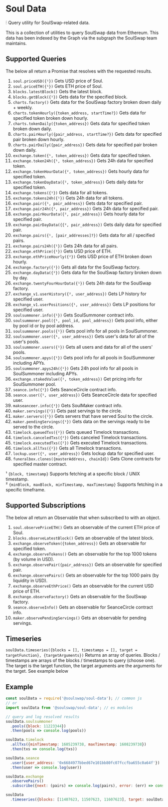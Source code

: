# Soul Data
🕯 Query utility for SoulSwap-related data.

This is a collection of utilities to query SoulSwap data from Ethereum. This data has been indexed by the Graph via the subgraph the SoulSwap team maintains.
## Supported Queries

The below all return a Promise that resolves with the requested results.

1. `soul.priceUSD({¹})` Gets USD price of Soul.
2. `soul.priceETH({¹})` Gets ETH price of Soul.
3. `blocks.latestBlock()` Gets the latest block.
4. `blocks.getBlock({¹})` Gets data for the specified block.
5. `charts.factory()` Gets data for the SoulSwap factory broken down daily + weekly.
6. `charts.tokenHourly({token_address, startTime?})` Gets data for specified token broken down hourly.
7. `charts.tokenDaily({token_address})` Gets data for specified token broken down daily.
8. `charts.pairHourly({pair_address, startTime?})` Gets data for specified pair broken down hourly.
9. `charts.pairDaily({pair_address})` Gets data for specified pair broken down daily.
10. `exchange.token({¹, token_address})` Gets data for specified token.
11. `exchange.token24h({¹, token_address})` Gets 24h data for specified token.
12. `exchange.tokenHourData({², token_address})` Gets hourly data for specified token.
13. `exchange.tokenDayData({², token_address})` Gets daily data for specified token.
14. `exchange.tokens({¹})` Gets data for all tokens.
15. `exchange.tokens24h({¹})` Gets 24h data for all tokens.
16. `exchange.pair({¹, pair_address})` Gets data for specified pair.
17. `exchange.pair24h({¹, pair_address})` Gets 24h data for specified pair.
18. `exchange.pairHourData({², pair_address})` Gets hourly data for specified pair.
19. `exchange.pairDayData({{², pair_address})` Gets daily data for specified pair.
20. `exchange.pairs({¹, [pair_addresses]?})` Gets data for all / specified pairs.
21. `exchange.pairs24h({¹})` Gets 24h data for all pairs.
22. `exchange.ethPrice({¹})` Gets USD price of ETH.
23. `exchange.ethPriceHourly({²})` Gets USD price of ETH broken down hourly.
24. `exchange.factory({¹})` Gets all data for the SoulSwap factory.
25. `exchange.dayData({²})` Gets data for the SoulSwap factory broken down by day.
26. `exchange.twentyFourHourData({¹})` Gets 24h data for the SoulSwap factory.
27. `exchange_v1.userHistory({², user_address})` Gets LP history for specified user.
28. `exchange_v1.userPositions({¹, user_address})` Gets LP positions for specified user.
29. `soulsummoner.info({¹})` Gets SoulSummoner contract info.
30. `soulsummoner.pool({¹, pool_id, pool_address})` Gets pool info, either by pool id or by pool address.
31. `soulsummoner.pools({¹})` Gets pool info for all pools in SoulSummoner.
32. `soulsummoner.user({¹, user_address})` Gets user's data for all of the user's pools.
33. `soulsummoner.users({¹})` Gets all users and data for all of the users' pools.
34. `soulsummoner.apys({¹})` Gets pool info for all pools in SoulSummoner including APYs.
35. `soulsummoner.apys24h({¹})` Gets 24h pool info for all pools in SoulSummoner including APYs.
36. `exchange.stakedValue({¹, token_address})` Get pricing info for SoulSummoner pool.
37. `seance.info({¹})` Gets SeanceCircle contract info.
38. `seance.user({¹, user_address})` Gets SeanceCircle data for specified user.
39. `makseanceer.info({¹})` Gets SoulMaker contract info.
40. `maker.servings({²})` Gets past servings to the circle.
41. `maker.servers({¹})` Gets servers that have served Soul to the circle.
42. `maker.pendingServings({¹})` Gets data on the servings ready to be served to the circle.
43. `timelock.queuedTxs({²})` Gets queued Timelock transactions.
44. `timelock.canceledTxs({²})` Gets canceled Timelock transactions.
45. `timelock.executedTxs({²})` Gets executed Timelock transactions.
46. `timelock.allTxs({²})` Gets all Timelock transactions.
47. `lockup.user({¹, user_address})` Gets lockup data for specified user.
48. `funeralbox.clones({masterAddress, chainId})` Gets Clone contracts for specified master contract.

¹ `{block, timestamp}` Supports fetching at a specific block / UNIX timestamp.    
² `{minBlock, maxBlock, minTimestamp, maxTimestamp}` Supports fetching in a specific timeframe.

## Supported Subscriptions
The below all return an Observable that when subscribed to with an object.

1. `soul.observePriceETH()` Gets an observable of the current ETH price of Soul.
2. `blocks.observeLatestBlock()` Gets an observable of the latest block.
3. `exchange.observeToken({token_address})` Gets an observable for specified token.
4. `exchange.observeTokens()` Gets an observable for the top 1000 tokens (by volume in USD).
5. `exchange.observePair({pair_address})` Gets an observable for specified pair.
6. `exchange.observePairs()` Gets an observable for the top 1000 pairs (by liquidity in USD).
7. `exchange.observeEthPrice()` Gets an observable for the current USD price of ETH.
8. `exchange.observeFactory()` Gets an observable for the SoulSwap factory.
9. `seance.observeInfo()` Gets an observable for SeanceCircle contract info.
10. `maker.observePendingServings()` Gets an observable for pending servings.

## Timeseries

`soulData.timeseries({blocks = [], timestamps = [], target = targetFunction}, {targetArguments})` Returns an array of queries. Blocks / timestamps are arrays of the blocks / timestamps to query (choose one). The target is the target function, the target arguments are the arguments for the target. See example below

## Example

```javascript
const soulData = require('@soulswap/soul-data'); // common js
// or
import soulData from '@soulswap/soul-data'; // es modules

// query and log resolved results
soulData.soulsummoner
  .pools({block: 11223344})
  .then(pools => console.log(pools))

soulData.timelock
  .allTxs({minTimestamp: 1605239738, maxTimestamp: 1608239738})
  .then(txs => console.log(txs))

soulData.seance
  .user({user_address: '0x6684977bbed67e101bb80fc07fccfba655c0a64f'})
  .then(user => console.log(user))

soulData.exchange
  .observePairs()
  .subscribe({next: (pairs) => console.log(pairs), error: (err) => console.log(err)})

soulData
  .timeseries({blocks: [11407623, 11507623, 11607623], target: soulData.exchange.pair}, {pair_address: "0x795065dCc9f64b5614C407a6EFDC400DA6221FB0"})
```

